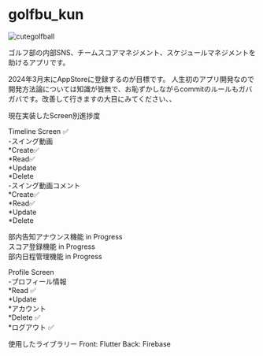 # golfbu_kun

![cutegolfball](https://github.com/Rowdife/golfbu_kun/assets/76625609/2b0c23e4-6879-4a70-b8b2-aca3f8723d6c)

ゴルフ部の内部SNS、チームスコアマネジメント、スケジュールマネジメントを助けるアプリです。

2024年3月末にAppStoreに登録するのが目標です。
人生初のアプリ開発なので開発方法論については知識が皆無で、お恥ずかしながらcommitのルールもガバガバです。改善して行きますの大目にみてください、、

現在実装したScreen別進捗度

Timeline Screen ✅  
-スイング動画  
  *Create✅  
  *Read✅  
  *Update  
  *Delete  
-スイング動画コメント  
  *Create✅  
  *Read✅  
  *Update  
  *Delete  
  
部内告知アナウンス機能 in Progress  
スコア登録機能 in Progress  
部内日程管理機能 in Progress  

Profile Screen  
-プロフィール情報  
  *Read ✅  
  *Update  
  *アカウント  
  *Delete ✅  
  *ログアウト ✅  

使用したライブラリー
Front: Flutter
Back: Firebase

